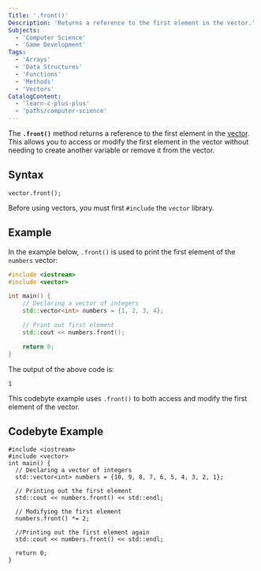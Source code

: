 ```yaml
---
Title: '.front()'
Description: 'Returns a reference to the first element in the vector.'
Subjects:
  - 'Computer Science'
  - 'Game Development'
Tags:
  - 'Arrays'
  - 'Data Structures'
  - 'Functions'
  - 'Methods'
  - 'Vectors'
CatalogContent:
  - 'learn-c-plus-plus'
  - 'paths/computer-science'
---
```


The **`.front()`** method returns a reference to the first element in the [vector](https://www.codecademy.com/resources/docs/cpp/vectors). This allows you to access or modify the first element in the vector without needing to create another variable or remove it from the vector.

## Syntax

```pseudo
vector.front();
```

Before using vectors, you must first `#include` the `vector` library.

## Example

In the example below, `.front()` is used to print the first element of the `numbers` vector:

```cpp
#include <iostream>
#include <vector>

int main() {
    // Declaring a vector of integers
    std::vector<int> numbers = {1, 2, 3, 4};

    // Print out first element
    std::cout << numbers.front();

    return 0;
}
```

The output of the above code is:

```shell
1
```

This codebyte example uses `.front()` to both access and modify the first element of the vector.

## Codebyte Example

```codebyte/cpp
#include <iostream>
#include <vector>
int main() {
  // Declaring a vector of integers
  std::vector<int> numbers = {10, 9, 8, 7, 6, 5, 4, 3, 2, 1};

  // Printing out the first element
  std::cout << numbers.front() << std::endl;

  // Modifying the first element
  numbers.front() *= 2;

  //Printing out the first element again
  std::cout << numbers.front() << std::endl;

  return 0;
}
```
